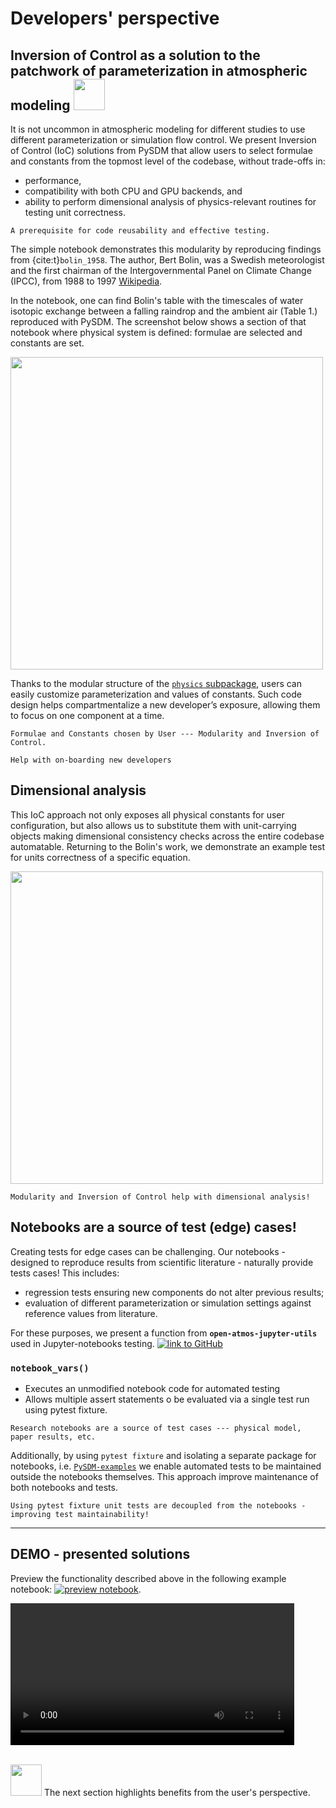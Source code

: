 # Developers' perspective

## Inversion of Control as a solution to the patchwork of parameterization in atmospheric modeling <img src="img/cloud-solid.svg" width=50>

It is not uncommon in atmospheric modeling for different studies to use different parameterization or simulation flow control.
We present Inversion of Control (IoC) solutions from PySDM that allow users to select formulae and constants from the topmost level of the codebase, without trade-offs in:
- performance,
- compatibility with both CPU and GPU backends, and
- ability to perform dimensional analysis of physics-relevant routines for testing unit correctness.
    

```{admonition} Inversion of Control
A prerequisite for code reusability and effective testing.
```

The simple notebook demonstrates this modularity by reproducing findings from {cite:t}`bolin_1958`. 
The author, Bert Bolin, was a Swedish meteorologist and the first chairman of the Intergovernmental Panel on Climate Change (IPCC), from 1988 to 1997 [Wikipedia](https://en.wikipedia.org/wiki/Bert_Bolin).

In the notebook, one can find Bolin's table with the timescales of water isotopic exchange between a falling raindrop and the ambient air (Table 1.) reproduced with PySDM.
The screenshot below shows a section of that notebook where physical system is defined: formulae are selected and constants are set.

<img src="img/Bolin_formula.png" width=500>

Thanks to the modular structure of the [`physics` subpackage](https://github.com/open-atmos/PySDM/tree/main/PySDM/physics), users can easily customize parameterization and values of constants.
Such code design helps compartmentalize a new developer’s exposure, allowing them to focus on one component at a time.

```{admonition} Take-home message
Formulae and Constants chosen by User --- Modularity and Inversion of Control.

Help with on-boarding new developers 
```


## Dimensional analysis

This IoC approach not only exposes all physical constants for user configuration, but also allows us to substitute them with unit-carrying objects making dimensional consistency checks across the entire codebase automatable.
Returning to the Bolin's work, we demonstrate an example test for units correctness of a specific equation.

<img src="img/Bolin_test.png" width=500>

```{admonition} Take-home message
Modularity and Inversion of Control help with dimensional analysis!
```

## Notebooks are a source of test (edge) cases!
Creating tests for edge cases can be challenging. 
Our notebooks - designed to reproduce results from scientific literature - naturally provide tests cases!
This includes:
- regression tests ensuring new components do not alter previous results;
- evaluation of different parameterization or simulation settings against reference values from literature.

For these purposes, we present a function from **`open-atmos-jupyter-utils`** used in Jupyter-notebooks testing. 
[![link to GitHub](https://img.shields.io/static/v1?label=open-atmos-jupyter-utils%20on&logo=github&color=87ce3e&message=GitHub)](https://github.com/open-atmos/jupyter-utils)

### **`notebook_vars()`**
- Executes an unmodified notebook code for automated testing
- Allows multiple assert statements o be evaluated via a single test run using pytest fixture.

```{admonition} Take-home message
Research notebooks are a source of test cases --- physical model, paper results, etc.
```

Additionally, by using `pytest fixture` and isolating a separate package for notebooks, i.e. [`PySDM-examples`](https://open-atmos.github.io/PySDM/PySDM_examples.html) we enable automated tests to be maintained outside the notebooks themselves.
This approach improve maintenance of both notebooks and tests.
```{admonition} Take-home message
Using pytest fixture unit tests are decoupled from the notebooks - improving test maintainability!
```

---
## DEMO - presented solutions
Preview the functionality described above in the following example notebook:
[![preview notebook](https://img.shields.io/static/v1?label=Bolin&logo=github&color=87ce3e&message=example)](https://github.com/open-atmos/PySDM/blob/main/examples/PySDM_examples/Bolin_1958/table_1.ipynb).

<video width=90% controls>
  <source src="../_static/1_devs.mp4" type="video/mp4">
Your browser does not support the video tag.
</video>

\
<img src="img/signs-post-solid.svg" width=50>  The next section highlights benefits from the user's perspective.
